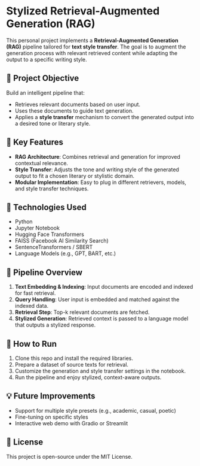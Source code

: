 # Stylized Retrieval-Augmented Generation (RAG)

This personal project implements a **Retrieval-Augmented Generation (RAG)** pipeline tailored for **text style transfer**. The goal is to augment the generation process with relevant retrieved content while adapting the output to a specific writing style.

## 🎯 Project Objective

Build an intelligent pipeline that:
- Retrieves relevant documents based on user input.
- Uses these documents to guide text generation.
- Applies a **style transfer** mechanism to convert the generated output into a desired tone or literary style.

## 🧠 Key Features

- **RAG Architecture**: Combines retrieval and generation for improved contextual relevance.
- **Style Transfer**: Adjusts the tone and writing style of the generated output to fit a chosen literary or stylistic domain.
- **Modular Implementation**: Easy to plug in different retrievers, models, and style transfer techniques.

## 🔧 Technologies Used

- Python
- Jupyter Notebook
- Hugging Face Transformers
- FAISS (Facebook AI Similarity Search)
- SentenceTransformers / SBERT
- Language Models (e.g., GPT, BART, etc.)

## 🧪 Pipeline Overview

1. **Text Embedding & Indexing**: Input documents are encoded and indexed for fast retrieval.
2. **Query Handling**: User input is embedded and matched against the indexed data.
3. **Retrieval Step**: Top-k relevant documents are fetched.
4. **Stylized Generation**: Retrieved context is passed to a language model that outputs a stylized response.

## 🚀 How to Run

1. Clone this repo and install the required libraries.
2. Prepare a dataset of source texts for retrieval.
3. Customize the generation and style transfer settings in the notebook.
4. Run the pipeline and enjoy stylized, context-aware outputs.

## 💡 Future Improvements

- Support for multiple style presets (e.g., academic, casual, poetic)
- Fine-tuning on specific styles
- Interactive web demo with Gradio or Streamlit

## 📄 License

This project is open-source under the MIT License.
